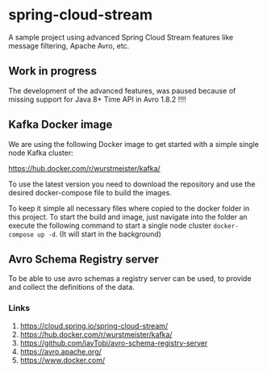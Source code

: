 # spring-cloud-stream
A sample project using advanced Spring Cloud Stream features like message filtering, 
Apache Avro, etc.

## Work in progress
The development of the advanced features, was 
paused because of missing support for Java 8+ Time API in Avro 1.8.2 !!!!

## Kafka Docker image 
We are using the following Docker image to get started with a 
simple single node Kafka cluster:

https://hub.docker.com/r/wurstmeister/kafka/

To use the latest version you need to download the repository 
and use the desired docker-compose file to build the images.

To keep it simple all necessary files where copied to the docker folder
in this project. To start the build and image, just navigate into
the folder an execute the following command to start a single node
cluster ```docker-compose up -d```. (It will start in the background)

## Avro Schema Registry server
To be able to use avro schemas a registry server can be used, to provide and
collect the definitions of the data.

### Links
1. https://cloud.spring.io/spring-cloud-stream/
2. https://hub.docker.com/r/wurstmeister/kafka/
3. https://github.com/jayTobi/avro-schema-registry-server
4. https://avro.apache.org/
5. https://www.docker.com/
